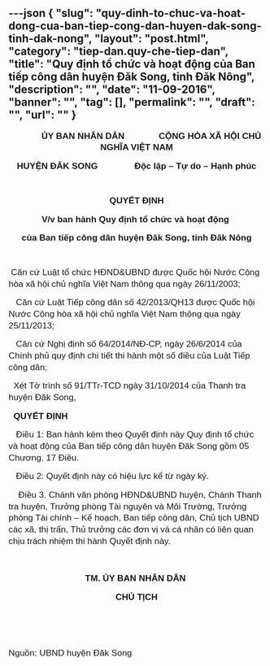 ---json
{
    "slug": "quy-dinh-to-chuc-va-hoat-dong-cua-ban-tiep-cong-dan-huyen-dak-song-tinh-dak-nong",
    "layout": "post.html",
    "category": "tiep-dan.quy-che-tiep-dan",
    "title": "Quy định tổ chức và hoạt động của Ban tiếp công dân huyện Đăk Song, tỉnh Đăk Nông",
    "description": "",
    "date": "11-09-2016",
    "banner": "",
    "tag": [],
    "permalink": "",
    "draft": "",
    "url": ""
}
---
<p class="MsoNormal" style="text-align: center; margin-top: 4pt;"><font face="Arial"><span style="font-size: 17.3333px; line-height: 22.6667px;"><b>&nbsp; &nbsp; &nbsp; &nbsp; &nbsp; &nbsp; ỦY BAN NHÂN DÂN<span class="Apple-tab-span" style="white-space:pre">		</span>&nbsp; &nbsp; &nbsp; &nbsp;&nbsp;CỘNG HÒA XÃ HỘI CHỦ NGHĨA VIỆT NAM</b></span></font></p><p class="MsoNormal" style="text-align: center; margin-top: 4pt;"><b><span style="font-size: 17.3333px; line-height: 22.6667px; font-family: Arial;">HUYỆN ĐĂK SONG</span><span class="Apple-tab-span" style="font-size: 17.3333px; line-height: 22.6667px; font-family: Arial; white-space: pre;">			</span><span style="font-size: 17.3333px; line-height: 22.6667px; font-family: Arial;"> &nbsp; &nbsp; &nbsp;Độc lập – Tự do – Hạnh phúc</span></b><br></p><p class="MsoNormal" style="margin-top: 4pt;"><br></p><p class="MsoNormal" style="text-align: center; margin-top: 4pt;"><font face="Arial"><span style="font-size: 17.3333px; line-height: 22.6667px;"><b>QUYẾT ĐỊNH</b></span></font></p><p class="MsoNormal" style="text-align: center; margin-top: 4pt;"><font face="Arial"><span style="font-size: 17.3333px; line-height: 22.6667px;"><b>V/v ban hành Quy định tổ chức và hoạt động&nbsp;</b></span></font></p><p class="MsoNormal" style="text-align: center; margin-top: 4pt;"><font face="Arial"><span style="font-size: 17.3333px; line-height: 22.6667px;"><b>của Ban tiếp công dân huyện Đăk Song, tỉnh Đăk Nông</b></span></font></p><p class="MsoNormal" style="margin-top: 4pt;"><br></p><p class="MsoNormal" style="margin-top: 4pt;"><font face="Arial"><span style="font-size: 17.3333px; line-height: 22.6667px;"><span class="Apple-tab-span" style="white-space:pre">	</span>Căn cứ Luật tổ chức HĐND&amp;UBND được Quốc hội Nước Cộng hòa xã hội chủ nghĩa Việt Nam thông qua ngày 26/11/2003;</span></font></p><p class="MsoNormal" style="margin-top: 4pt;"><font face="Arial"><span style="font-size: 17.3333px; line-height: 22.6667px;"><span class="Apple-tab-span" style="white-space:pre">	</span>Căn cứ Luật Tiếp công dân số 42/2013/QH13 được Quốc hội Nước Cộng hòa xã hội chủ nghĩa Việt Nam thông qua ngày 25/11/2013;</span></font></p><p class="MsoNormal" style="margin-top: 4pt;"><font face="Arial"><span style="font-size: 17.3333px; line-height: 22.6667px;"><span class="Apple-tab-span" style="white-space:pre">	</span>Căn cứ Nghị định số 64/2014/NĐ-CP, ngày 26/6/2014 của Chính phủ quy định chi tiết thi hành một số điều của Luật Tiếp công dân;</span></font></p><p class="MsoNormal" style="margin-top: 4pt;"><span class="Apple-tab-span" style="font-family: Arial; font-size: 17.3333px; line-height: 22.6667px; white-space: pre;">	</span><font face="Arial"><span style="font-size: 17.3333px; line-height: 22.6667px;">Xét Tờ trình số 91/TTr-TCD ngày 31/10/2014 của Thanh tra huyện Đăk Song,</span></font></p><p class="MsoNormal" style="margin-top: 4pt;"><b><span class="Apple-tab-span" style="font-family: Arial; font-size: 17.3333px; line-height: 22.6667px; white-space: pre;">	</span><font face="Arial"><span style="font-size: 17.3333px; line-height: 22.6667px;">QUYẾT ĐỊNH</span></font></b></p><p class="MsoNormal" style="margin-top: 4pt;"><span class="Apple-tab-span" style="font-family: Arial; font-size: 17.3333px; line-height: 22.6667px; white-space: pre;">	</span><font face="Arial"><span style="font-size: 17.3333px; line-height: 22.6667px;">Điều 1: Ban hành kèm theo Quyết định này Quy định tổ chức và hoạt động của Ban tiếp công dân huyện Đăk Song gồm 05 Chương, 17 Điều.</span></font></p><p class="MsoNormal" style="margin-top: 4pt;"><font face="Arial"><span style="font-size: 17.3333px; line-height: 22.6667px;"><span class="Apple-tab-span" style="white-space:pre">	</span>Điều 2: Quyết định này có hiệu lực kể từ ngày ký.</span></font></p><p class="MsoNormal" style="margin-top: 4pt;"><font face="Arial"><span style="font-size: 17.3333px; line-height: 22.6667px;"><span class="Apple-tab-span" style="white-space:pre">	</span>Điều 3. Chánh văn phòng HĐND&amp;UBND huyện, Chánh Thanh tra huyện, Trưởng phòng Tài nguyên và Môi Trường, Trưởng phòng Tài chính – Kế hoạch, Ban tiếp công dân, Chủ tịch UBND các xã, thị trấn, Thủ trưởng các đơn vị và cá nhân có liên quan chịu trách nhiệm thi hành Quyết định này.</span></font></p><p class="MsoNormal" style="margin-top: 4pt;"><font face="Arial"><span style="font-size: 17.3333px; line-height: 22.6667px;"><br></span></font></p><p class="MsoNormal" style="text-align: center; margin-top: 4pt;"><font face="Arial"><span style="font-size: 17.3333px; line-height: 22.6667px;"><b>TM. ỦY BAN NHÂN DÂN&nbsp;</b></span></font></p><p class="MsoNormal" style="text-align: center; margin-top: 4pt;"><font face="Arial"><span style="font-size: 17.3333px; line-height: 22.6667px;"><b>CHỦ TỊCH</b></span></font></p><p class="MsoNormal" style="margin-top: 4pt;"><font face="Arial"><span style="font-size: 17.3333px; line-height: 22.6667px;"><br></span></font></p><p class="MsoNormal" style="margin-top: 4pt;"><font face="Arial"><span style="font-size: 17.3333px; line-height: 22.6667px;"><br></span></font></p><p class="MsoNormal" style="margin-top: 4pt;"><font face="Arial"><span style="font-size: 17.3333px; line-height: 22.6667px;">Nguồn: UBND huyện Đăk Song</span></font></p>